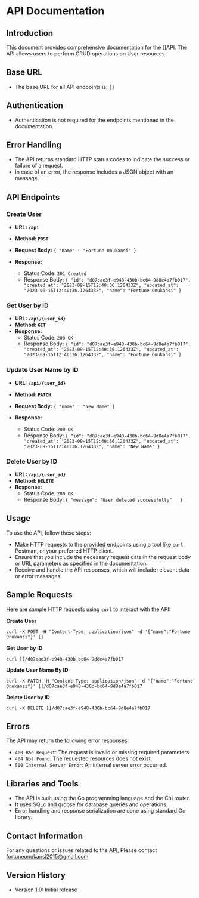# **API Documentation**

## **Introduction**

This document provides comprehensive documentation for the []API. The API allows users to perform CRUD operations on User resources

## **Base URL**

* The base URL for all API endpoints is: `[]`

## **Authentication**

* Authentication is not required for the endpoints mentioned in the documentation.

## **Error Handling**

* The API returns standard HTTP status codes to indicate the success or failure of a request.
* In case of an error, the response includes a JSON object with an message.

## **API Endpoints**

### **Create User**

* **URL: `/api`**
* **Method: `POST`**
* **Request Body:** 
`{
   "name" : "Fortune Onukansi"
}`

*  **Response:**
   * Status Code: `201 Created`
   * Response Body:
     `{
        "id": "d07cae3f-e948-430b-bc64-9d8e4a7fb017",
        "created_at": "2023-09-15T12:40:36.126433Z",
        "updated_at": "2023-09-15T12:40:36.126433Z",
        "name": "Fortune Onukansi"
     }`

### **Get User by ID**

* **URL: `/api/{user_id}`**
* **Method: `GET`**
* **Response:** 
  * Status Code: `200 OK`
  * Response Body:
  `{
     "id": "d07cae3f-e948-430b-bc64-9d8e4a7fb017",
     "created_at": "2023-09-15T12:40:36.126433Z",
     "updated_at": "2023-09-15T12:40:36.126433Z",
     "name": "Fortune Onukansi"
  }`

### **Update User Name by ID**

* **URL: `/api/{user_id}`**
* **Method: `PATCH`**
* **Request Body:**
  `{
  "name" : "New Name"
  }`

*  **Response:**
    * Status Code: `200 OK`
    * Response Body:
      `{
        "id": "d07cae3f-e948-430b-bc64-9d8e4a7fb017",
        "created_at": "2023-09-15T12:40:36.126433Z",
        "updated_at": "2023-09-15T12:40:36.126433Z",
        "name": "New Name"
      }`

### **Delete User by ID**

* **URL: `/api/{user_id}`**
* **Method: `DELETE`**
*  **Response:**
    * Status Code: `200 OK`
    * Response Body:
     `{
        "message": "User deleted successfully"  
      }`
   

## **Usage**

To use the API, follow these steps:

* Make HTTP requests to the provided endpoints using a tool like `curl`, Postman, or your preferred HTTP client.
* Ensure that you include the necessary request data in the request body or URL parameters as specified in the documentation.
* Receive and handle the API responses, which will include relevant data or error messages.

## **Sample Requests**

Here are sample HTTP requests using `curl` to interact with the API:

**Create User**

`curl -X POST -H "Content-Type: application/json" -d '{"name":"Fortune Onukansi"}' []`

**Get User by ID**

`curl []/d07cae3f-e948-430b-bc64-9d8e4a7fb017`

**Update User Name By ID**

`curl -X PATCH -H "Content-Type: application/json" -d '{"name":"Fortune Onukansi"}' []/d07cae3f-e948-430b-bc64-9d8e4a7fb017`

**Delete User by ID**

`curl -X DELETE []/d07cae3f-e948-430b-bc64-9d8e4a7fb017`

## **Errors**

The API may return the following error responses:

* `400 Bad Request`: The request is invalid or missing required parameters
* `404 Not Found`: The requested resources does not exist.
* `500 Internal Server Error`: An internal server error occurred.

## **Libraries and Tools**

* The API is built using the Go programming language and the Chi router.
* It uses SQLc and groose for database queries and operations.
* Error handling and response serialization are done using standard Go library.

## **Contact Information**

For any questions or issues related to the API, Please contact fortuneonukansi2015@gmail.com

## **Version History**

* Version 1.0: Initial release